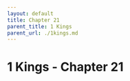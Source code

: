```yaml
---
layout: default
title: Chapter 21
parent_title: 1 Kings
parent_url: ./1kings.md
---
```


# 1 Kings - Chapter 21
